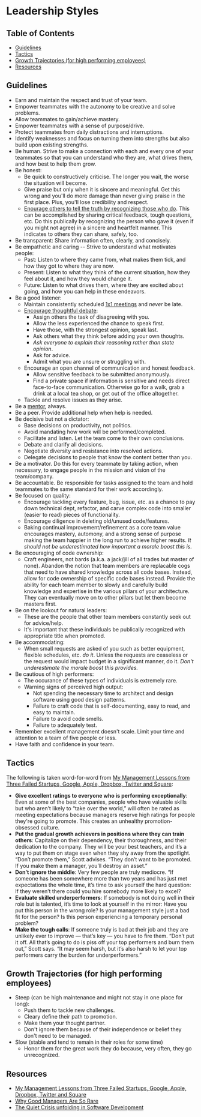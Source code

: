 # Leadership Styles

<!-- Tocer[start]: Auto-generated, don't remove. -->

## Table of Contents

  - [Guidelines](#guidelines)
  - [Tactics](#tactics)
  - [Growth Trajectories (for high performing employees)](#growth-trajectories-for-high-performing-employees)
  - [Resources](#resources)

<!-- Tocer[finish]: Auto-generated, don't remove. -->

## Guidelines

- Earn and maintain the respect and trust of your team.
- Empower teammates with the autonomy to be creative and solve problems.
- Allow teammates to gain/achieve mastery.
- Empower teammates with a sense of purpose/drive.
- Protect teammates from daily distractions and interruptions.
- Identify weaknesses and focus on turning them into strengths but also build upon existing
  strengths.
- Be human. Strive to make a connection with each and every one of your teammates so that you can
  understand who they are, what drives them, and how best to help them grow.
- Be honest:
  - Be quick to constructively criticise. The longer you wait, the worse the situation will become.
  - Give praise but only when it is sincere and meaningful. Get this wrong and you'll do more damage
    than never giving praise in the first place. Plus, you'll lose credibility and respect.
  - [Enourage others to tell the truth by recognizing those who do](https://is.gd/8W7UtO). This can
    be accomplished by sharing critical feedback, tough questions, etc. Do this publically by
    recognizing the person who gave it (even if you might not agree) in a sincere and heartfelt
    manner. This indicates to others they can share, safely, too.
- Be transparent: Share information often, clearly, and concisely.
- Be empathetic and caring -- Strive to understand what motivates people:
  - Past: Listen to where they came from, what makes them tick, and how they got to where they are
    now.
  - Present: Listen to what they think of the current situation, how they feel about it, and how
    they would change it.
  - Future: Listen to what drives them, where they are excited about going, and how you can help in
    these endeavors.
- Be a good listener:
  - Maintain consistently scheduled
    [1x1 meetings](http://randsinrepose.com/archives/the-update-the-vent-and-the-disaster) and
    *never* be late.
  - [Encourage thoughtful debate](https://is.gd/qxOhIV):
    - Assign others the task of disagreeing with you.
    - Allow the less experienced the chance to speak first.
    - Have those, with the strongest opinion, speak last.
    - Ask others what they think before adding your own thoughts.
    - *Ask everyone to explain their reasoning rather than state opinion*.
    - Ask for advice.
    - Admit what you are unsure or struggling with.
  - Encourage an open channel of communication and honest feedback.
    - Allow sensitive feedback to be submitted anonymously.
    - Find a private space if information is sensitive and needs direct face-to-face communication.
      Otherwise go for a walk, grab a drink at a local tea shop, or get out of the office
      altogether.
  - Tackle and resolve issues as they arise.
- Be a [mentor](https://alistapart.com/article/be-a-mentor), always.
- Be a peer. Provide additional help when help is needed.
- Be decisive but not a dictator:
  - Base decisions on productivity, not politics.
  - Avoid mandating how work will be performed/completed.
  - Facilitate and listen. Let the team come to their own conclusions.
  - Debate and clarify all decisions.
  - Negotiate diversity and resistance into resolved actions.
  - Delegate decisions to people that know the content better than you.
- Be a motivator. Do this for every teammate by taking action, when necessary, to engage people in
  the mission and vision of the team/company.
- Be accountable. Be responsible for tasks assigned to the team and hold teammates to the same
  standard for their work accordingly.
- Be focused on quality:
    - Encourage tackling every feature, bug, issue, etc. as a chance to pay down technical dept,
      refactor, and carve complex code into smaller (easier to read) pieces of functionality.
    - Encourage diligence in deleting old/unused code/features.
    - Baking continual improvement/refinement as a core team value encourages mastery, automony, and
      a strong sense of purpose making the team happier in the long run to achieve higher results.
      *It should not be underestimated how important a morale boost this is.*
- Be encouraging of code ownership:
  - Craft engineers, not bards (a.k.a. a jack/jill of all trades but master of none). Abandon the
    notion that team members are replacable cogs that need to have shared knowledge across all code
    bases. Instead, allow for code ownership of specific code bases instead. Provide the ability for
    each team member to slowly and carefully build knowledge and expertise in the various pillars of
    your architecture. They can eventually move on to other pillars but let them become masters
    first.
- Be on the lookout for natural leaders:
  - These are the people that other team members constantly seek out for advice/help.
  - It's important that these individuals be publically recognized with appropriate title when
    promoted.
- Be accommodating:
  - When small requests are asked of you such as better equipment, flexible schedules, etc. *do it*.
    Unless the requests are ceaseless or the request would impact budget in a significant manner, do
    it. *Don't underestimate the morale boost this provides.*
- Be cautious of high performers:
  - The occurance of these types of individuals is extremely rare.
  - Warning signs of perceived high output:
    - Not spending the necessary time to architect and design software using good design patterns.
    - Failure to craft code that is self-documenting, easy to read, and easy to maintain.
    - Failure to avoid code smells.
    - Failure to adequately test.
- Remember excellent management doesn't scale. Limit your time and attention to a team of five
  people or less.
- Have faith and confidence in your team.

## Tactics

The following is taken word-for-word from [My Management Lessons from Three Failed Startups, Google, Apple, Dropbox, Twitter and Square](http://www.timeforpool.com/2/post/2014/02/my-management-lessons-from-three-failed-startups-google-apple-dropbox-twitter-and-squareread.html):

- **Give excellent ratings to everyone who is performing exceptionally**: Even at some of the best
  companies, people who have valuable skills but who aren’t likely to “take over the world,” will
  often be rated as meeting expectations because managers reserve high ratings for people they're
  going to promote. This creates an unhealthy promotion- obsessed culture.
- **Put the gradual growth achievers in positions where they can train others**: Capitalize on their
  dependency, their thoroughness, and their dedication to the company. They will be your best
  teachers, and it’s a way to put them on stage even when they shy away from the spotlight. “Don’t
  promote them,” Scott advises. “They don’t want to be promoted. If you make them a manager, you’ll
  destroy an asset.”
- **Don’t ignore the middle**: Very few people are truly mediocre. “If someone has been somewhere
  more than two years and has just met expectations the whole time, it’s time to ask yourself the
  hard question: If they weren’t there could you hire somebody more likely to excel?
- **Evaluate skilled underperformers**: If somebody is not doing well in their role but is talented,
  it’s time to look at yourself in the mirror: Have you put this person in the wrong role? Is your
  management style just a bad fit for the person? Is this person experiencing a temporary personal
  problem?
- **Make the tough calls**: If someone truly is bad at their job and they are unlikely ever to
  improve — that’s key — you have to fire them. “Don’t put it off. All that’s going to do is piss
  off your top performers and burn them out,” Scott says. “It may seem harsh, but it’s also harsh to
  let your top performers carry the burden for underperformers.”

## Growth Trajectories (for high performing employees)

- Steep (can be high maintenance and might not stay in one place for long):
  - Push them to tackle new challenges.
  - Cleary define their path to promotion.
  - Make them your thought partner.
  - Don't ignore them because of their independence or belief they don't need to be managed.
- Slow (stable and tend to remain in their roles for some time)
  - Honor them for the great work they do because, very often, they go unrecognized.

## Resources

- [My Management Lessons from Three Failed Startups, Google, Apple, Dropbox, Twitter and Square](http://www.timeforpool.com/2/post/2014/02/my-management-lessons-from-three-failed-startups-google-apple-dropbox-twitter-and-squareread.html)
- [Why Good Managers Are So Rare](http://blogs.hbr.org/2014/03/why-good-managers-are-so-rare)
- [The Quiet Crisis unfolding in Software Development](https://medium.com/@billjordan1/the-quiet-crisis-unfolding-in-software-development-cffbdafbf450)
